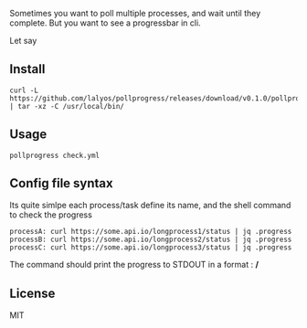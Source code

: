 Sometimes you want to poll multiple processes, and wait until they complete. But you want to see a progressbar in cli.

Let say 

## Install

```
curl -L https://github.com/lalyos/pollprogress/releases/download/v0.1.0/pollprogress_0.1.0_$(uname)_x86_64.tgz | tar -xz -C /usr/local/bin/
```

## Usage

```
pollprogress check.yml
```

## Config file syntax

Its quite simlpe each process/task define its name, and the shell command to check the progress
```
processA: curl https://some.api.io/longprocess1/status | jq .progress
processB: curl https://some.api.io/longprocess2/status | jq .progress
processC: curl https://some.api.io/longprocess3/status | jq .progress
```

The command should print the progress to STDOUT in a format : **<actual>/<total>**

## License

MIT
